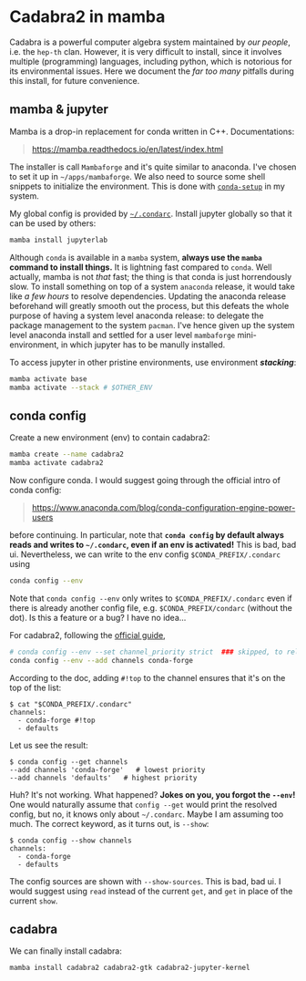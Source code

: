 # Cadabra2 in mamba

Cadabra is a powerful computer algebra system maintained by _our people_, i.e. the `hep-th` clan.
However, it is very difficult to install, since it involves multiple (programming) languages, including python, which is notorious for its environmental issues.
Here we document the _far too many_ pitfalls during this install, for future convenience.

## mamba & jupyter

Mamba is a drop-in replacement for conda written in C++. Documentations:
> https://mamba.readthedocs.io/en/latest/index.html

The installer is call `Mambaforge` and it's quite similar to anaconda. I've chosen to set it up in `~/apps/mambaforge`. We also need to source some shell snippets to initialize the environment. This is done with [`conda-setup`](https://github.com/bryango/cheznous/blob/c0af2526dfa71a60ba2d81e785e894fd0bec63b6/.shrc#L305) in my system.

My global config is provided by [`~/.condarc`](https://github.com/bryango/cheznous/blob/-/.condarc). Install jupyter globally so that it can be used by others:
```bash
mamba install jupyterlab
```
Although `conda` is available in a `mamba` system, **always use the `mamba` command to install things.** It is lightning fast compared to `conda`. Well actually, mamba is not _that_ fast; the thing is that conda is just horrendously slow. To install something on top of a system `anaconda` release, it would take like _a few hours_ to resolve dependencies. Updating the anaconda release beforehand will greatly smooth out the process, but this defeats the whole purpose of having a system level anaconda release: to delegate the package management to the system `pacman`. I've hence given up the system level anaconda install and settled for a user level `mambaforge` mini-environment, in which jupyter has to be manully installed.

To access jupyter in other pristine environments, use environment **_stacking_**:
```bash
mamba activate base
mamba activate --stack # $OTHER_ENV
```

## conda config

Create a new environment (env) to contain cadabra2:
```bash
mamba create --name cadabra2
mamba activate cadabra2
```
Now configure conda. I would suggest going through the official intro of conda config:
> https://www.anaconda.com/blog/conda-configuration-engine-power-users

before continuing. In particular, note that **`conda config` by default always reads and writes to `~/.condarc`, even if an env is activated!** This is bad, bad ui. Nevertheless, we can write to the env config `$CONDA_PREFIX/.condarc` using
```bash
conda config --env
```
Note that `conda config --env` only writes to `$CONDA_PREFIX/.condarc` even if there is already another config file, e.g. `$CONDA_PREFIX/condarc` (without the dot). Is this a feature or a bug? I have no idea...

For cadabra2, following the [official guide](https://cadabra.science/download.html),
```bash
# conda config --env --set channel_priority strict  ### skipped, to relax the deps
conda config --env --add channels conda-forge
```
According to the doc, adding `#!top` to the channel ensures that it's on the top of the list:
```
$ cat "$CONDA_PREFIX/.condarc"
channels:
  - conda-forge #!top
  - defaults
```
Let us see the result:
```
$ conda config --get channels
--add channels 'conda-forge'   # lowest priority
--add channels 'defaults'   # highest priority
```
Huh? It's not working. What happened? **Jokes on you, you forgot the `--env`!** One would naturally assume that `config --get` would print the resolved config, but no, it knows only about `~/.condarc`. Maybe I am assuming too much. The correct keyword, as it turns out, is `--show`:
```
$ conda config --show channels 
channels:
  - conda-forge
  - defaults
```
The config sources are shown with `--show-sources`. This is bad, bad ui. I would suggest using `read` instead of the current `get`, and `get` in place of the current `show`.

## cadabra

We can finally install cadabra:
```bash
mamba install cadabra2 cadabra2-gtk cadabra2-jupyter-kernel
```
